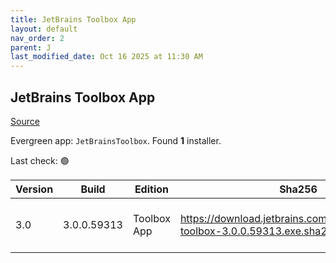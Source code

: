 ```yaml
---
title: JetBrains Toolbox App
layout: default
nav_order: 2
parent: J
last_modified_date: Oct 16 2025 at 11:30 AM
---
```


## JetBrains Toolbox App

[Source](https://www.jetbrains.com/toolbox-app/)

Evergreen app: `JetBrainsToolbox`. Found **1** installer.

Last check: 🟢

| Version | Build       | Edition     | Sha256                                                                          | Date       | Size      | Type | URI                                                                                                                                                  |
| ------- | ----------- | ----------- | ------------------------------------------------------------------------------- | ---------- | --------- | ---- | ---------------------------------------------------------------------------------------------------------------------------------------------------- |
| 3.0     | 3.0.0.59313 | Toolbox App | https://download.jetbrains.com/toolbox/jetbrains-toolbox-3.0.0.59313.exe.sha256 | 15/10/2025 | 130503568 | exe  | [https://download.jetbrains.com/toolbox/jetbrains-toolbox-3.0.0.59313.exe](https://download.jetbrains.com/toolbox/jetbrains-toolbox-3.0.0.59313.exe) |

